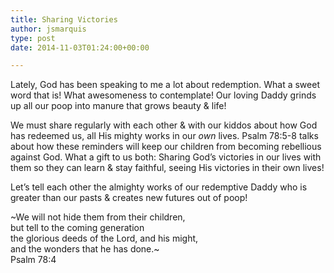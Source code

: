 ```yaml
---
title: Sharing Victories
author: jsmarquis
type: post
date: 2014-11-03T01:24:00+00:00

---
```

Lately, God has been speaking to me a lot about redemption. What a sweet word that is! What awesomeness to contemplate! Our loving Daddy grinds up all our poop into manure that grows beauty & life!&nbsp; 

We must share regularly with each other & with our kiddos about how God has redeemed us, all His mighty works in our _own_ lives. Psalm 78:5-8 talks about how these reminders will keep our children from becoming rebellious against God. What a gift to us both: Sharing God&#8217;s victories in our lives with them so they can learn & stay faithful, seeing His victories in their own lives!

Let&#8217;s tell each other the almighty works of our redemptive Daddy who is greater than our pasts & creates new futures out of poop!

~We will not hide them from their children,  
but tell to the coming generation  
the glorious deeds of the Lord, and his might,  
and the wonders that he has done.~  
Psalm 78:4
